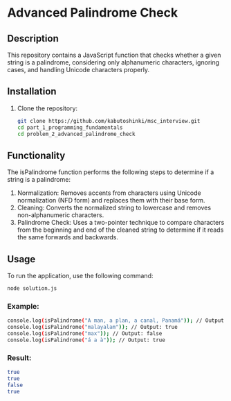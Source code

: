 # Advanced Palindrome Check

## Description

This repository contains a JavaScript function that checks whether a given string is a palindrome, considering only alphanumeric characters, ignoring cases, and handling Unicode characters properly.

## Installation

1. Clone the repository:

   ```bash
   git clone https://github.com/kabutoshinki/msc_interview.git
   cd part_1_programming_fundamentals
   cd problem_2_advanced_palindrome_check
   ```

## Functionality

The isPalindrome function performs the following steps to determine if a string is a palindrome:

1. Normalization: Removes accents from characters using Unicode normalization (NFD form) and replaces them with their base form.
2. Cleaning: Converts the normalized string to lowercase and removes non-alphanumeric characters.
3. Palindrome Check: Uses a two-pointer technique to compare characters from the beginning and end of the cleaned string to determine if it reads the same forwards and backwards.

## Usage

To run the application, use the following command:

```bash
node solution.js
```

### Example:

```bash
console.log(isPalindrome("A man, a plan, a canal, Panamá")); // Output: true
console.log(isPalindrome("malayalam")); // Output: true
console.log(isPalindrome("max")); // Output: false
console.log(isPalindrome("á a à")); // Output: true
```

### Result:

```bash
true
true
false
true
```
